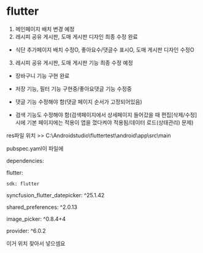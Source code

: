# flutter
1. 메인페이지 배치 변경 예정
2. 레시피 공유 게시판, 도매 게시판 디자인 최종 수정 완료
- 식단 추가페이지 배치 수정O, 좋아요수/댓글수 표시O, 도매 게시판 디자인 수정O
3. 레시피 공유 게시판, 도매 게시판 기능 최종 수정 예정
- 장바구니 기능 구현 완료
- 저장 기능, 필터 기능 구현중/좋아요댓글 기능 수정중

- 댓글 기능 수정해야 함(댓글 페이지 순서가 고정되어있음)
- 검색 기능도 수정해야 함(검색페이지에서 상세페이지 들어갔을 때 편집[삭제/수정] 시에 기본 페이지에는 적용이 앱을 껐다켜야 적용됨/데이터 로드(상태관리) 문제)







res파일 위치 >> C:\Androidstudio\fluttertest\android\app\src\main


pubspec.yaml이 파일에

dependencies:

  flutter:
  
    sdk: flutter
    
  syncfusion_flutter_datepicker: ^25.1.42
  
  shared_preferences: ^2.0.13
  
  image_picker: ^0.8.4+4
  
  provider: ^6.0.2
  

이거 위치 찾아서 넣으셈요
